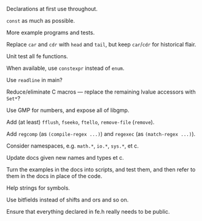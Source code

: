 Declarations at first use throughout.

`const` as much as possible.

More example programs and tests.

Replace `car` and `cdr` with `head` and `tail`, but keep `car`/`cdr` for
historical flair.

Unit test all fe functions.

When available, use `constexpr` instead of `enum`.

Use `readline` in main?

Reduce/eliminate C macros — replace the remaining lvalue accessors with `Set*`?

Use GMP for numbers, and expose all of libgmp.

Add (at least) `fflush`, `fseeko`, `ftello`, `remove-file` (`remove`).

Add `regcomp` (as `(compile-regex ...)`) and `regexec` (as `(match-regex ...)`).

Consider namespaces, e.g. `math.*`, `io.*`, `sys.*`, et c.

Update docs given new names and types et c.

Turn the examples in the docs into scripts, and test them, and then refer to
them in the docs in place of the code.

Help strings for symbols.

Use bitfields instead of shifts and ors and so on.

Ensure that everything declared in fe.h really needs to be public.

